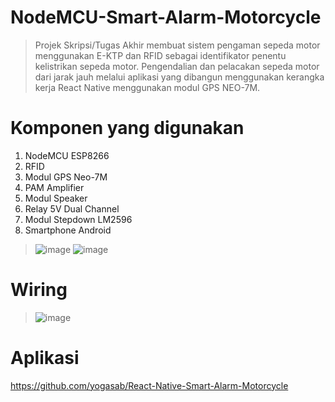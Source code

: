 # NodeMCU-Smart-Alarm-Motorcycle
> Projek Skripsi/Tugas Akhir membuat sistem pengaman sepeda motor menggunakan E-KTP dan RFID sebagai identifikator penentu kelistrikan sepeda motor. Pengendalian dan pelacakan sepeda motor dari jarak jauh melalui aplikasi yang dibangun menggunakan kerangka kerja React Native menggunakan modul GPS NEO-7M.
# Komponen yang digunakan
1. NodeMCU ESP8266
2. RFID 
3. Modul GPS Neo-7M
4. PAM Amplifier
5. Modul Speaker
6. Relay 5V Dual Channel
7. Modul Stepdown LM2596
8. Smartphone Android
> ![image](https://user-images.githubusercontent.com/68288783/133914695-253b1fc4-40a9-46a5-aca5-530dbaa83888.png)
![image](https://user-images.githubusercontent.com/68288783/133914746-6c70b30d-78ac-4c4e-a534-a84b80335976.png)
# Wiring 
> ![image](https://user-images.githubusercontent.com/68288783/133914766-00d59780-bfac-48b0-9106-d867be7490d1.png)
# Aplikasi 
https://github.com/yogasab/React-Native-Smart-Alarm-Motorcycle
